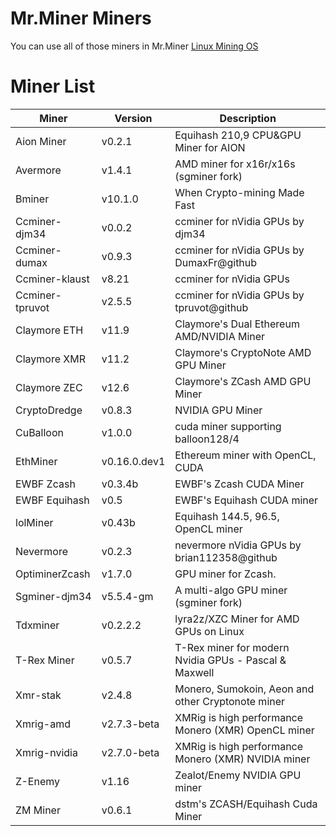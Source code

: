 # Mr.Miner Miners
You can use all of those miners in  Mr.Miner [Linux Mining OS](https://mrminer.co)


# Miner List

| Miner | Version | Description |
| ----------------- | ------------- | ------------- |
| Aion Miner | v0.2.1 | Equihash 210,9 CPU&GPU Miner for AION |
| Avermore | v1.4.1 | AMD miner for x16r/x16s (sgminer fork) |
| Bminer | v10.1.0 | When Crypto-mining Made Fast |
| Ccminer-djm34 | v0.0.2 | ccminer for nVidia GPUs by djm34 |
| Ccminer-dumax | v0.9.3 | ccminer for nVidia GPUs by DumaxFr@github |
| Ccminer-klaust | v8.21 | ccminer for nVidia GPUs |
| Ccminer-tpruvot | v2.5.5 | ccminer for nVidia GPUs by tpruvot@github |
| Claymore ETH | v11.9 | Claymore's Dual Ethereum AMD/NVIDIA Miner |
| Claymore XMR | v11.2 | Claymore's CryptoNote AMD GPU Miner |
| Claymore ZEC | v12.6 | Claymore's ZCash AMD GPU Miner |
| CryptoDredge | v0.8.3 | NVIDIA GPU Miner |
| CuBalloon | v1.0.0 | cuda miner supporting balloon128/4 |
| EthMiner | v0.16.0.dev1 | Ethereum miner with OpenCL, CUDA |
| EWBF Zcash | v0.3.4b | EWBF's Zcash CUDA Miner  |
| EWBF Equihash | v0.5 | EWBF's Equihash CUDA miner |
| lolMiner | v0.43b | Equihash 144.5, 96.5, OpenCL miner |
| Nevermore | v0.2.3 | nevermore nVidia GPUs by brian112358@github |
| OptiminerZcash | v1.7.0 | GPU miner for Zcash. |
| Sgminer-djm34 | v5.5.4-gm | A multi-algo GPU miner (sgminer fork) |
| Tdxminer | v0.2.2.2 | lyra2z/XZC Miner for AMD GPUs on Linux |
| T-Rex Miner | v0.5.7 | T-Rex miner for modern Nvidia GPUs - Pascal & Maxwell |
| Xmr-stak  | v2.4.8 | Monero, Sumokoin, Aeon and other Cryptonote miner |
| Xmrig-amd | v2.7.3-beta | XMRig is high performance Monero (XMR) OpenCL miner |
| Xmrig-nvidia | v2.7.0-beta | XMRig is high performance Monero (XMR) NVIDIA miner |
| Z-Enemy | v1.16 | Zealot/Enemy NVIDIA GPU miner |
| ZM Miner | v0.6.1 | dstm's ZCASH/Equihash Cuda Miner |
